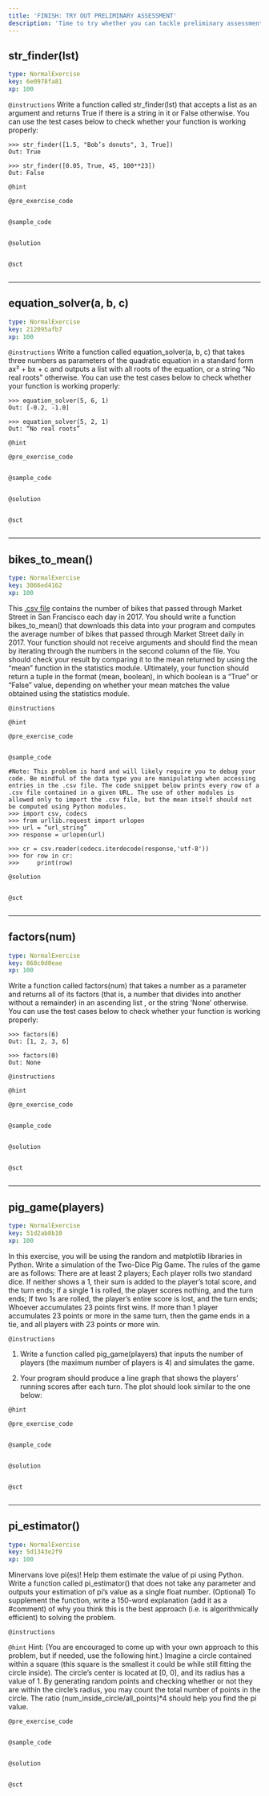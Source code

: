 ```yaml
---
title: 'FINISH: TRY OUT PRELIMINARY ASSESSMENT'
description: 'Time to try whether you can tackle preliminary assessment 2019!'
---
```


## str_finder(lst)

```yaml
type: NormalExercise
key: 6e0978fa81
xp: 100
```



`@instructions`
Write a function called str_finder(lst) that accepts a list as an argument and returns True if there is a string in it or False otherwise. 
You can use the test cases below to check whether your function is working properly:
```
>>> str_finder([1.5, "Bob’s donuts", 3, True])
Out: True

>>> str_finder([0.05, True, 45, 100**23])
Out: False

```

`@hint`


`@pre_exercise_code`
```{python}

```

`@sample_code`
```{python}

```

`@solution`
```{python}

```

`@sct`
```{python}

```

---

## equation_solver(a, b, c)

```yaml
type: NormalExercise
key: 212095afb7
xp: 100
```



`@instructions`
Write a function called equation_solver(a, b, c) that takes three numbers as parameters of the quadratic equation in a standard form ax² + bx + c  and outputs a list with all roots of the equation, or a string “No real roots” otherwise. 
You can use the test cases below to check whether your function is working properly:
```
>>> equation_solver(5, 6, 1)
Out: [-0.2, -1.0]

>>> equation_solver(5, 2, 1)
Out: “No real roots”

```

`@hint`


`@pre_exercise_code`
```{python}

```

`@sample_code`
```{python}

```

`@solution`
```{python}

```

`@sct`
```{python}

```

---

## bikes_to_mean()

```yaml
type: NormalExercise
key: 3066ed4162
xp: 100
```

This [.csv file](https://doc-10-7s-docs.googleusercontent.com/docs/securesc/dm497p5a4fh9b9tijedks110f4hv444a/m075v8cmpva7qvgqvba2mnlog26l06os/1559116800000/08552425112971249762/00142732287606330913/15UC8VgyWdHGHHFNg1gJ-2B7TCGhFihy7?e=download) contains the number of bikes that passed through Market Street in San Francisco each day in 2017. You should write a function bikes_to_mean() that downloads this data into your program and computes the average number of bikes that passed through Market Street daily in 2017. Your function should not receive arguments and should find the mean by iterating through the numbers in the second column of the file. You should check your result by comparing it to the mean returned by using the “mean” function in the statistics module. Ultimately, your function should return a tuple in the format (mean, boolean), in which boolean is a “True” or “False” value, depending on whether your mean matches the value obtained using the statistics module.

`@instructions`


`@hint`


`@pre_exercise_code`
```{python}

```

`@sample_code`
```{python}
#Note: This problem is hard and will likely require you to debug your code. Be mindful of the data type you are manipulating when accessing entries in the .csv file. The code snippet below prints every row of a .csv file contained in a given URL. The use of other modules is allowed only to import the .csv file, but the mean itself should not be computed using Python modules. 
>>> import csv, codecs
>>> from urllib.request import urlopen
>>> url = “url_string”
>>> response = urlopen(url)

>>> cr = csv.reader(codecs.iterdecode(response,'utf-8'))
>>> for row in cr:
>>>     print(row)
```

`@solution`
```{python}

```

`@sct`
```{python}

```

---

## factors(num)

```yaml
type: NormalExercise
key: 868c0d0eae
xp: 100
```

Write a function called factors(num) that takes a number as a parameter and returns all of its factors (that is, a number that divides into another without a remainder)  in an ascending list , or the string ‘None’ otherwise. 
You can use the test cases below to check whether your function is working properly:
```
>>> factors(6)
Out: [1, 2, 3, 6]

>>> factors(0)
Out: None

```

`@instructions`


`@hint`


`@pre_exercise_code`
```{python}

```

`@sample_code`
```{python}

```

`@solution`
```{python}

```

`@sct`
```{python}

```

---

## pig_game(players)

```yaml
type: NormalExercise
key: 51d2ab8b10
xp: 100
```

In this exercise, you will be using the random and matplotlib libraries in Python. Write a simulation of the Two-Dice Pig Game. The rules of the game are as follows: 
There are at least 2 players;
Each player rolls two standard dice. If neither shows a 1, their sum is added to the player’s total score, and the turn ends;
If a single 1 is rolled, the player scores nothing, and the turn ends;
If two 1s are rolled, the player’s entire score is lost, and the turn ends;
Whoever accumulates 23 points first wins.
If more than 1 player accumulates 23 points or more in the same turn, then the game ends in a tie, and all players with 23 points or more win.

`@instructions`
1) Write a function called pig_game(players) that inputs the number of players (the maximum number of players is 4) and simulates the game.

2) Your program should produce a line graph that shows the players’ running scores after each turn. The plot should look similar to the one below:

`@hint`


`@pre_exercise_code`
```{python}

```

`@sample_code`
```{python}

```

`@solution`
```{python}

```

`@sct`
```{python}

```

---

## pi_estimator()

```yaml
type: NormalExercise
key: 5d1343e2f9
xp: 100
```

Minervans love pi(es)! Help them estimate the value of pi using Python. Write a function called pi_estimator() that does not take any parameter and outputs your estimation of pi’s value as a single float number. 
(Optional) To supplement the function, write a 150-word explanation (add it as a #comment) of why you think this is the best approach (i.e. is algorithmically efficient) to solving the problem.

`@instructions`


`@hint`
Hint:  (You are encouraged to come up with your own approach to this problem, but if needed, use the following hint.) 
Imagine a circle contained within a square (this square is the smallest it could be while still fitting the circle inside). The circle’s center is located at [0, 0], and its radius has a value of 1. By generating random points and checking whether or not they are within the circle’s radius, you may count the total number of points in the circle. The ratio (num_inside_circle/all_points)*4 should help you find the pi value.

`@pre_exercise_code`
```{python}

```

`@sample_code`
```{python}

```

`@solution`
```{python}

```

`@sct`
```{python}

```

